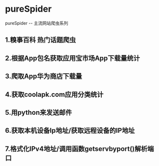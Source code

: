 # pureSpider
pureSpider  --  主流网站爬虫系列
## 1.糗事百科 热门话题爬虫

## 2.根据App包名获取应用宝市场App下载量统计

## 3.爬取App华为商店下载量

## 4.获取coolapk.com应用分类统计

## 5.用python来发送邮件

## 6.获取本机设备Ip地址/获取远程设备的IP地址

## 7.格式化IPv4地址/调用函数getservbyport()解析端口